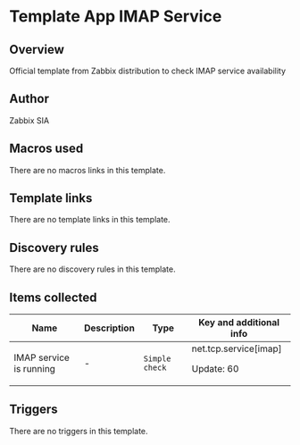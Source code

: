 # Template App IMAP Service

## Overview

Official template from Zabbix distribution to check IMAP service availability

## Author

Zabbix SIA

## Macros used

There are no macros links in this template.

## Template links

There are no template links in this template.

## Discovery rules

There are no discovery rules in this template.

## Items collected

|Name|Description|Type|Key and additional info|
|----|-----------|----|----|
|IMAP service is running|<p>-</p>|`Simple check`|net.tcp.service[imap]<p>Update: 60</p>|
## Triggers

There are no triggers in this template.

